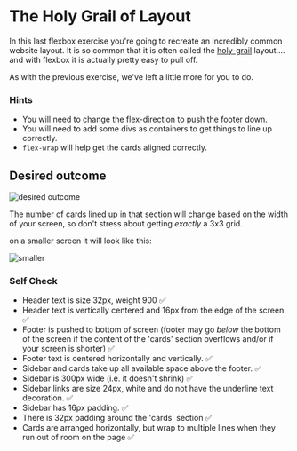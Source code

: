 # The Holy Grail of Layout

In this last flexbox exercise you're going to recreate an incredibly common website layout. It is so common that it is often called the [holy-grail](https://www.google.com/search?q=holy+grail+layout&tbm=isch&sclient=img) layout.... and with flexbox it is actually pretty easy to pull off.

As with the previous exercise, we've left a little more for you to do.

### Hints
- You will need to change the flex-direction to push the footer down.
- You will need to add some divs as containers to get things to line up correctly. 
- `flex-wrap` will help get the cards aligned correctly.

## Desired outcome

![desired outcome](./desired-outcome.png)

The number of cards lined up in that section will change based on the width of your screen, so don't stress about getting _exactly_ a 3x3 grid.

on a smaller screen it will look like this:

![smaller](./desired-outcome-smaller.png)

### Self Check
- Header text is size 32px, weight 900 ✅
- Header text is vertically centered and 16px from the edge of the screen. ✅
- Footer is pushed to bottom of screen (footer may go _below_ the bottom of the  screen if the content of the 'cards' section overflows and/or if your screen is shorter) ✅
- Footer text is centered horizontally and vertically. ✅
- Sidebar and cards take up all available space above the footer. ✅
- Sidebar is 300px wide (i.e. it doesn't shrink) ✅
- Sidebar links are size 24px, white and do not have the underline text decoration. ✅
- Sidebar has 16px padding. ✅
- There is 32px padding around the 'cards' section ✅
- Cards are arranged horizontally, but wrap to multiple lines when they run out of  room on the page ✅
